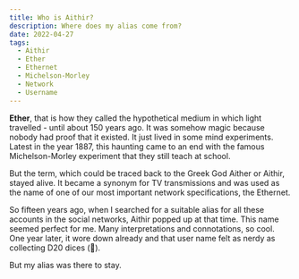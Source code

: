 ```yaml
---
title: Who is Aithir?
description: Where does my alias come from?
date: 2022-04-27
tags:
  - Aithir
  - Ether
  - Ethernet
  - Michelson-Morley
  - Network
  - Username
---
```


**Ether**, that is how they called the hypothetical medium in which light
travelled - until about 150 years ago. It was somehow magic because nobody had
proof that it existed. It just lived in some mind experiments. Latest in the
year 1887, this haunting came to an end with the famous Michelson-Morley
experiment that they still teach at school.

But the term, which could be traced back to the Greek God Aither or Aithir,
stayed alive. It became a synonym for TV transmissions and was used as the name
of one of our most important network specifications, the Ethernet.

So fifteen years ago, when I searched for a suitable alias for all these
accounts in the social networks, Aithir popped up at that time. This name seemed
perfect for me. Many interpretations and connotations, so cool. One year later,
it wore down already and that user name felt as nerdy as collecting D20 dices
(👀).

But my alias was there to stay.
